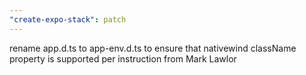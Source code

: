 ```yaml
---
"create-expo-stack": patch
---
```


rename app.d.ts to app-env.d.ts to ensure that nativewind className property is supported per instruction from Mark Lawlor
